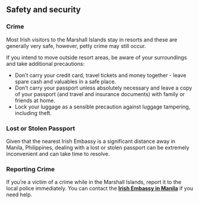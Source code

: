 ## Safety and security

### **Crime**

Most Irish visitors to the Marshall Islands stay in resorts and these are generally very safe, however, petty crime may still occur.

If you intend to move outside resort areas, be aware of your surroundings and take additional precautions:

* Don’t carry your credit card, travel tickets and money together - leave spare cash and valuables in a safe place.
* Don’t carry your passport unless absolutely necessary and leave a copy of your passport (and travel and insurance documents) with family or friends at home.
* Lock your luggage as a sensible precaution against luggage tampering, including theft.

### **Lost or Stolen Passport**

Given that the nearest Irish Embassy is a significant distance away in Manila, Philippines, dealing with a lost or stolen passport can be extremely inconvenient and can take time to resolve.

### **Reporting Crime**

If you’re a victim of a crime while in the Marshall Islands, report it to the local police immediately. You can contact the [**Irish Embassy in Manila**](/en/philippines/manila/) if you need help.
